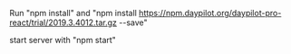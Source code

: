 Run "npm install" and "npm install https://npm.daypilot.org/daypilot-pro-react/trial/2019.3.4012.tar.gz --save"

start server with "npm start"